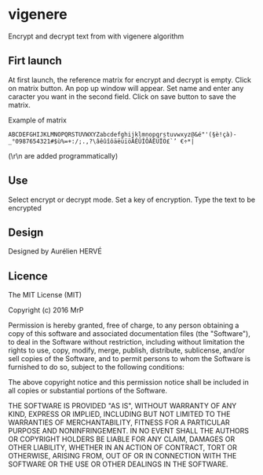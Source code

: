 # vigenere
Encrypt and decrypt text from with vigenere algorithm

## Firt launch
At first launch, the reference matrix for encrypt and decrypt is empty.
Click on matrix button. An pop up window will appear.
Set name and enter any caracter you want in the second field.
Click on save button to save the matrix.

Example of matrix
```text
ABCDEFGHIJKLMNOPQRSTUVWXYZabcdefghijklmnopqrstuvwxyz@&é"'(§è!çà)-_°0987654321#$ù%=+:/;.,?\âêûîôäëüïöÂÊÛÎÔÄËÜÏÖ£`’ €÷*|
```
(\r\n are added programmatically)

## Use
Select encrypt or decrypt mode.
Set a key of encryption.
Type the text to be encrypted

## Design
Designed by Aurélien HERVÉ

## Licence
The MIT License (MIT)

Copyright (c) 2016 MrP

Permission is hereby granted, free of charge, to any person obtaining a copy
of this software and associated documentation files (the "Software"), to deal
in the Software without restriction, including without limitation the rights
to use, copy, modify, merge, publish, distribute, sublicense, and/or sell
copies of the Software, and to permit persons to whom the Software is
furnished to do so, subject to the following conditions:

The above copyright notice and this permission notice shall be included in all
copies or substantial portions of the Software.

THE SOFTWARE IS PROVIDED "AS IS", WITHOUT WARRANTY OF ANY KIND, EXPRESS OR
IMPLIED, INCLUDING BUT NOT LIMITED TO THE WARRANTIES OF MERCHANTABILITY,
FITNESS FOR A PARTICULAR PURPOSE AND NONINFRINGEMENT. IN NO EVENT SHALL THE
AUTHORS OR COPYRIGHT HOLDERS BE LIABLE FOR ANY CLAIM, DAMAGES OR OTHER
LIABILITY, WHETHER IN AN ACTION OF CONTRACT, TORT OR OTHERWISE, ARISING FROM,
OUT OF OR IN CONNECTION WITH THE SOFTWARE OR THE USE OR OTHER DEALINGS IN THE
SOFTWARE.
